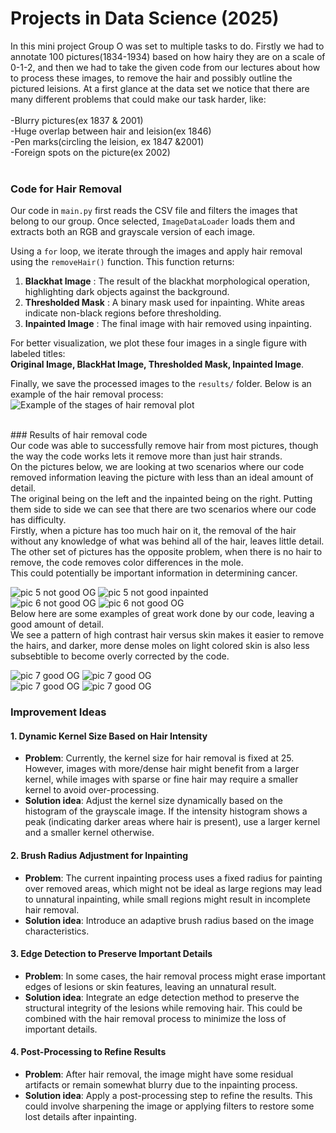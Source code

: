 # Projects in Data Science (2025)

In this mini project Group O was set to multiple tasks to do. Firstly we had to annotate 100 pictures(1834-1934) based on how hairy they are on a scale of 0-1-2,
and then we had to take the given code from our lectures about how to process these images, to remove the hair and possibly outline the pictured leisions.
At a first glance at the data set we notice that there are many different problems that could make our task harder, like:<br>
<br>
-Blurry pictures(ex 1837 & 2001)<br>
-Huge overlap between hair and leision(ex 1846)<br>
-Pen marks(circling the leision, ex 1847 &2001)<br>
-Foreign spots on the picture(ex 2002)<br>
<br>
### Code for Hair Removal<br>
Our code in `main.py` first reads the CSV file and filters the images that belong to our group. Once selected, `ImageDataLoader` loads them and extracts both an RGB and grayscale version of each image. 

Using a `for` loop, we iterate through the images and apply hair removal using the `removeHair()` function. This function returns:

1. **Blackhat Image** : The result of the blackhat morphological operation, highlighting dark objects against the background.
2. **Thresholded Mask** : A binary mask used for inpainting. White areas indicate non-black regions before thresholding.
3. **Inpainted Image** : The final image with hair removed using inpainting.

For better visualization, we plot these four images in a single figure with labeled titles:  
**Original Image, BlackHat Image, Thresholded Mask, Inpainted Image**.  

Finally, we save the processed images to the `results/` folder. Below is an example of the hair removal process:<br>
![Example of the stages of hair removal plot](./hair_removal_example.png)<br>

<br>
### Results of hair removal code<br>
Our code was able to successfully remove hair from most pictures, though the way the code works lets it remove more than just hair strands.<br>
On the pictures below, we are looking at two scenarios where our code removed information leaving the picture with less than an ideal amount of detail.<br>
The original being on the left and the inpainted being on the right. Putting them side to side we can see that there are two scenarios where our code has difficulty. <br>
Firstly, when a picture has too much hair on it, the removal of the hair without any knowledge of what was behind all of the hair, leaves little detail.<br>
The other set of pictures has the opposite problem, when there is no hair to remove, the code removes color differences in the mole.<br>
This could potentially be important information in determining cancer.<br>

![pic 5 not good OG](./img_1846/original_image.png) ![pic 5 not good inpainted](./img_1846/inpainted_image.png)<br>
![pic 6 not good OG](./img_1841/original_image.png) ![pic 6 not good OG](./img_1841/inpainted_image.png)<br>
Below here are some examples of great work done by our code, leaving a good amount of detail.<br>
We see a pattern of high contrast hair versus skin makes it easier to remove the hairs, and darker, more dense moles on light colored skin is also less subsebtible to become overly corrected by the code.

![pic 7 good OG](./img_1859/original_image.png) ![pic 7 good OG](./img_1859/inpainted_image.png)<br>
![pic 7 good OG](./img_1869/original_image.png) ![pic 7 good OG](./img_1869/inpainted_image.png)<br>


### Improvement Ideas
#### 1. Dynamic Kernel Size Based on Hair Intensity
   - **Problem**: Currently, the kernel size for hair removal is fixed at 25. However, images with more/dense hair might benefit from a larger kernel, while images with sparse or fine hair may require a smaller kernel to avoid over-processing.
   - **Solution idea**: Adjust the kernel size dynamically based on the histogram of the grayscale image. If the intensity histogram shows a peak (indicating darker areas where hair is present), use a larger kernel and a smaller kernel otherwise.

#### 2. Brush Radius Adjustment for Inpainting
   - **Problem**: The current inpainting process uses a fixed radius for painting over removed areas, which might not be ideal as large regions may lead to unnatural inpainting, while small regions might result in incomplete hair removal.
   - **Solution idea**: Introduce an adaptive brush radius based on the image characteristics.

#### 3. Edge Detection to Preserve Important Details
   - **Problem**: In some cases, the hair removal process might erase important edges of lesions or skin features, leaving an unnatural result.
   - **Solution idea**: Integrate an edge detection method to preserve the structural integrity of the lesions while removing hair. This could be combined with the hair removal process to minimize the loss of important details.

#### 4. Post-Processing to Refine Results
   - **Problem**: After hair removal, the image might have some residual artifacts or remain somewhat blurry due to the inpainting process.
   - **Solution idea**: Apply a post-processing step to refine the results. This could involve sharpening the image or applying filters to restore some lost details after inpainting.